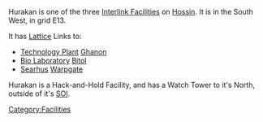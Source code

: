 Hurakan is one of the three [Interlink
Facilities](Interlink_Facility.md) on
[Hossin](Hossin.md). It is in the South West, in grid E13.

It has [Lattice](Lattice.md) Links to:

- [Technology Plant](Technology_Plant.md)
  [Ghanon](Ghanon.md)
- [Bio Laboratory](Bio_Laboratory.md)
  [Bitol](Bitol.md)
- [Searhus](Searhus.md) [Warpgate](Warpgate.md)

Hurakan is a Hack-and-Hold Facility, and has a Watch Tower to it's
North, outside of it's [SOI](SOI.md).

[Category:Facilities](Category:Facilities.md)
